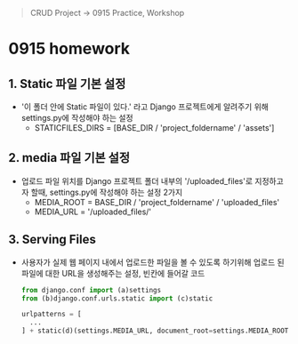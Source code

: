 > CRUD Project -> 0915 Practice, Workshop

# 0915 homework

## 1. Static 파일 기본 설정

- '이 폴더 안에 Static 파일이 있다.' 라고 Django 프로젝트에게 알려주기 위해 settings.py에 작성해야 하는 설정
  - STATICFILES_DIRS = [BASE_DIR / 'project_foldername' / 'assets']



## 2. media 파일 기본 설정

- 업로드 파일 위치를 Django 프로젝트 폴더 내부의 '/uploaded_files'로 지정하고자 할때, settings.py에 작성해야 하는 설정 2가지
  - MEDIA_ROOT = BASE_DIR / 'project_foldername' / 'uploaded_files'
  - MEDIA_URL = '/uploaded_files/'



## 3. Serving Files

- 사용자가 실제 웹 페이지 내에서 업로드한 파일을 볼 수 있도록 하기위해 업로드 된 파일에 대한 URL을 생성해주는 설정, 빈칸에 들어갈 코드

  ```python
  from django.conf import (a)settings
  from (b)django.conf.urls.static import (c)static
  
  urlpatterns = [
    ...
  ] + static(d)(settings.MEDIA_URL, document_root=settings.MEDIA_ROOT)
  ```

  